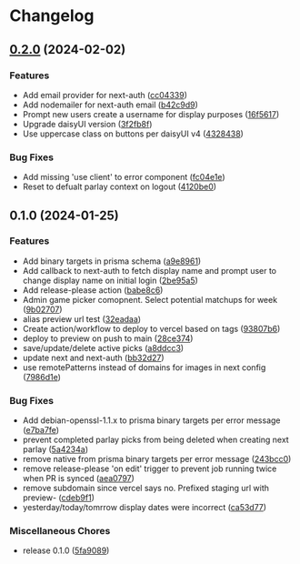 # Changelog

## [0.2.0](https://github.com/AlexanderOlivares/StreakDuel-App/compare/v0.1.0...v0.2.0) (2024-02-02)


### Features

* Add email provider for next-auth ([cc04339](https://github.com/AlexanderOlivares/StreakDuel-App/commit/cc04339990b83f2235cfdc615041a7becd8d1433))
* Add nodemailer for next-auth email ([b42c9d9](https://github.com/AlexanderOlivares/StreakDuel-App/commit/b42c9d961b25ea13851de058fe67d8d801a2cb4f))
* Prompt new users create a username for display purposes ([16f5617](https://github.com/AlexanderOlivares/StreakDuel-App/commit/16f5617fcf5227e1bc6fd75758b2c2607ddee349))
* Upgrade daisyUI version ([3f2fb8f](https://github.com/AlexanderOlivares/StreakDuel-App/commit/3f2fb8fdc831389ff39ed0cd57df4cf9cb94e3f8))
* Use uppercase class on buttons per daisyUI v4 ([4328438](https://github.com/AlexanderOlivares/StreakDuel-App/commit/4328438110bd3f4ec65f542bc4b8cfe05f99af92))


### Bug Fixes

* Add missing 'use client' to error component ([fc04e1e](https://github.com/AlexanderOlivares/StreakDuel-App/commit/fc04e1e534f5cf0aa1356d924ade709b97f5d962))
* Reset to defualt parlay context on logout ([4120be0](https://github.com/AlexanderOlivares/StreakDuel-App/commit/4120be010bdacd90818d5d25b04a8f6231c14f35))

## 0.1.0 (2024-01-25)


### Features

* Add binary targets in prisma schema ([a9e8961](https://github.com/AlexanderOlivares/PowerParlay-App/commit/a9e8961057091677b7c5f840f56ad6108f9116a4))
* Add callback to next-auth to fetch display name and prompt user to change display name on initial login ([2be95a5](https://github.com/AlexanderOlivares/PowerParlay-App/commit/2be95a5f232c1c15e50bd746c1e4e046dbd8f0e0))
* Add release-please action ([babe8c6](https://github.com/AlexanderOlivares/PowerParlay-App/commit/babe8c65c834908f561979bbd6e5df7d9108edfa))
* Admin game picker comopnent. Select potential matchups for week ([9b02707](https://github.com/AlexanderOlivares/PowerParlay-App/commit/9b02707558abf81cc1b1c554d0a16568939c173a))
* alias preview url test ([32eadaa](https://github.com/AlexanderOlivares/PowerParlay-App/commit/32eadaa1c1d4f7b99543813166e52dc5ee682978))
* Create action/workflow to deploy to vercel based on tags ([93807b6](https://github.com/AlexanderOlivares/PowerParlay-App/commit/93807b64a629a565e9a8871f49ed46583d747ee9))
* deploy to preview on push to main ([28ce374](https://github.com/AlexanderOlivares/PowerParlay-App/commit/28ce37447c9c8880ecc48c5f27bb71ac64a16993))
* save/update/delete active picks ([a8ddcc3](https://github.com/AlexanderOlivares/PowerParlay-App/commit/a8ddcc3cbb05d0a9fc41c8b212d6506141b065ae))
* update next and next-auth ([bb32d27](https://github.com/AlexanderOlivares/PowerParlay-App/commit/bb32d270184307815cfa256d181137d1d02fc374))
* use remotePatterns instead of domains for images in next config ([7986d1e](https://github.com/AlexanderOlivares/PowerParlay-App/commit/7986d1e6a113b5032824615d8ac1da978ddd1c8c))


### Bug Fixes

* Add debian-openssl-1.1.x to prisma binary targets per error message ([e7ba7fe](https://github.com/AlexanderOlivares/PowerParlay-App/commit/e7ba7fe709cf86ffde415d3548b99f83b257593f))
* prevent completed parlay picks from being deleted when creating next parlay ([5a4234a](https://github.com/AlexanderOlivares/PowerParlay-App/commit/5a4234a9772bc1c53ccd38be35e190413a876169))
* remove native from prisma binary targets per error message ([243bcc0](https://github.com/AlexanderOlivares/PowerParlay-App/commit/243bcc006db519e77090ea8f2f110271d2b3385d))
* remove release-please 'on edit' trigger to prevent job running twice when PR is synced ([aea0797](https://github.com/AlexanderOlivares/PowerParlay-App/commit/aea0797ba158a8c1989199db3482f1a21e0c169c))
* remove subdomain since vercel says no. Prefixed staging url with preview- ([cdeb9f1](https://github.com/AlexanderOlivares/PowerParlay-App/commit/cdeb9f1ca04a599f768c33da986e6af4c318a1af))
* yesterday/today/tomrrow display dates were incorrect ([ca53d77](https://github.com/AlexanderOlivares/PowerParlay-App/commit/ca53d77b6962ac51b858bcfa849725108d519d23))


### Miscellaneous Chores

* release 0.1.0 ([5fa9089](https://github.com/AlexanderOlivares/PowerParlay-App/commit/5fa90892f4651cd05dc2622e203444d13e9bf54d))
